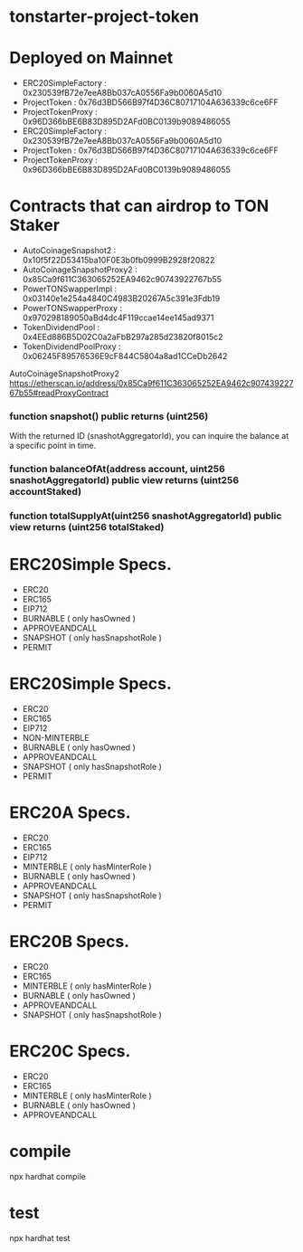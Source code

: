 # tonstarter-project-token

# Deployed on Mainnet
* ERC20SimpleFactory : 0x230539fB72e7eeA8Bb037cA0556Fa9b0060A5d10
* ProjectToken : 0x76d3BD566B97f4D36C80717104A636339c6ce6FF
* ProjectTokenProxy : 0x96D366bBE6B83D895D2AFd0BC0139b9089486055
* ERC20SimpleFactory : 0x230539fB72e7eeA8Bb037cA0556Fa9b0060A5d10
* ProjectToken : 0x76d3BD566B97f4D36C80717104A636339c6ce6FF
* ProjectTokenProxy : 0x96D366bBE6B83D895D2AFd0BC0139b9089486055

# Contracts that can airdrop to TON Staker
* AutoCoinageSnapshot2 : 0x10f5f22D53415ba10F0E3b0fb0999B2928f20822
* AutoCoinageSnapshotProxy2 : 0x85Ca9f611C363065252EA9462c90743922767b55
* PowerTONSwapperImpl : 0x03140e1e254a4840C4983B20267A5c391e3Fdb19
* PowerTONSwapperProxy : 0x970298189050aBd4dc4F119ccae14ee145ad9371
* TokenDividendPool : 0x4EEd886B5D02C0a2aFbB297a285d23820f8015c2
* TokenDividendPoolProxy : 0x06245F89576536E9cF844C5804a8ad1CCeDb2642

AutoCoinageSnapshotProxy2
https://etherscan.io/address/0x85Ca9f611C363065252EA9462c90743922767b55#readProxyContract

### function snapshot() public returns (uint256)
With the returned ID (snashotAggregatorId), you can inquire the balance at a specific point in time.

### function balanceOfAt(address account, uint256 snashotAggregatorId) public view returns (uint256 accountStaked)
### function totalSupplyAt(uint256 snashotAggregatorId) public view returns (uint256 totalStaked)



# ERC20Simple Specs.

* ERC20
* ERC165
* EIP712
* BURNABLE ( only hasOwned )
* APPROVEANDCALL
* SNAPSHOT ( only hasSnapshotRole )
* PERMIT

# ERC20Simple Specs.

* ERC20
* ERC165
* EIP712
* NON-MINTERBLE
* BURNABLE ( only hasOwned )
* APPROVEANDCALL
* SNAPSHOT ( only hasSnapshotRole )
* PERMIT

# ERC20A Specs.

* ERC20
* ERC165
* EIP712
* MINTERBLE ( only hasMinterRole )
* BURNABLE ( only hasOwned )
* APPROVEANDCALL
* SNAPSHOT ( only hasSnapshotRole )
* PERMIT


# ERC20B Specs.

* ERC20
* ERC165
* MINTERBLE ( only hasMinterRole )
* BURNABLE ( only hasOwned )
* APPROVEANDCALL
* SNAPSHOT ( only hasSnapshotRole )


# ERC20C Specs.

* ERC20
* ERC165
* MINTERBLE ( only hasMinterRole )
* BURNABLE ( only hasOwned )
* APPROVEANDCALL


# compile
npx hardhat compile


# test
npx hardhat test
